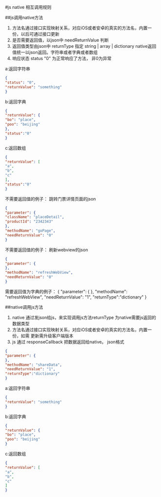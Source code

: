 #js native 相互调用规则

##js调用native方法

1. 方法名通过接口实现映射关系，对应iOS或者安卓的真实的方法名，内置一份，以后可通过接口更新
2. 是否需要返回值，以json中 needReturnValue 判断
3. 返回值类型由json中 returnType 指定 string | array | dictionary
native返回值统一以json返回。字符串或者字典或者数组
4. 响应状态 status "0" 为正常响应了方法， 非0为异常

a:返回字符串
```json
{
"status": "0", 
"returnValue": "something"
}
```
b:返回字典
```json
{
"returnValue": {
"bo": "place",
"poo": "beijing"
},
"status":"0"
}
```
c:返回数组
```json
{
"returnValue": [
"a",
"b",
"c"
],
"status":"0"
}
```

不需要返回值的例子：
跳转门票详情页面的json
```json
{
"parameter": {
"className": "placeDetail", 
"productId": "2342343"
}, 
"methodName": "goPage", 
"needReturnValue": "0"
}
```
不需要返回值的例子：
刷新webview的json
```json
{
"parameter": {
}, 
"methodName": "refreshWebView", 
"needReturnValue": "0"
}
```
需要返回值为字典的例子：
{
"parameter": {
}, 
"methodName": "refreshWebView", 
"needReturnValue": "1",
"returnType":"dictionary"
}


##native调用js方法

1. native 通过发json给js，来实现调用js方法returnType 为native需要js返回的数据类型
2. 方法名通过接口实现映射关系，对应iOS或者安卓的真实的方法名，内置一份，如需
更新需升级客户端版本
3. js 通过 responseCallback 把数据返回给native。 json格式

```json
{
"parameter": {
}, 
"methodName": "shareData", 
"needReturnValue": "1",
"returnType":"dictionary"
}
```

a:返回字符串
```json
{
"returnValue": "something"
}
```
b:返回字典
```json
{
"returnValue": {
"bo": "place",
"poo": "beijing"
}
```
c:返回数组
```json
{
"returnValue": [
"a",
"b",
"c"
]
}
```

